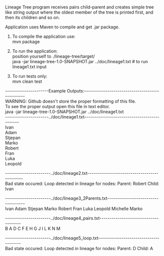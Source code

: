 Lineage Tree program receives pairs child-parent and creates simple tree like string output where the oldest member
of the tree is printed first, and then its children and so on.  

Application uses Maven to compile and get .jar package.  

1) To compile the application use:  
	mvn package  
	
2) To run the application:  
	position yourself to ./lineage-tree/target/  
	java -jar lineage-tree-1.0-SNAPSHOT.jar ../doc/lineage1.txt       # to run lineage1.txt input  
	
3) To run tests only:  
	mvn clean test  

----------------------Example Outputs:------------------------------------------------  
WARNING: Github doesn't store the proper formatting of this file.  
To see the proper output open this file in text editor.  
java -jar lineage-tree-1.0-SNAPSHOT.jar ../doc/lineage1.txt  
----------------------../doc/lineage1.txt---------------------------------------------  
Ivan  
    Adam  
        Stjepan  
            Marko  
            Robert  
    Fran  
Luka  
    Leopold  
	
-----------------------../doc/lineage2.txt---------------------------------------------  
Bad state occured: 
Loop detected in lineage for nodes: Parent: Robert Child: Ivan
	
-----------------------../doc/lineage3_2Parents.txt------------------------------------    
Ivan
    Adam
        Stjepan
            Marko
            Robert
    Fran
Luka
    Leopold
Michelle
    Marko
	
-----------------------../doc/lineage4_pairs.txt--------------------------------------   
B
    A
D
    C
F
    E
H
    G
J
    I
L
    K
N
    M
	
-----------------------../doc/lineage5_loop.txt---------------------------------------	
Bad state occured: 
Loop detected in lineage for nodes: Parent: D Child: A

